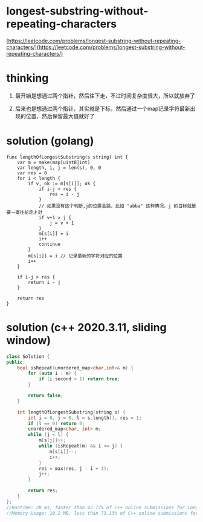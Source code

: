 # longest-substring-without-repeating-characters

[https://leetcode.com/problems/longest-substring-without-repeating-characters/](https://leetcode.com/problems/longest-substring-without-repeating-characters/)

# thinking

1. 最开始是想通过两个指针，然后往下走，不过时间复杂度很大，所以就放弃了

2. 后来也是想通过两个指针，其实就是下标，然后通过一个map记录字符最新出现的位置，然后保留最大值就好了

# solution (golang)

```golang
func lengthOfLongestSubstring(s string) int {
    var m = make(map[uint8]int)
	var length, i, j = len(s), 0, 0
	var res = 0
	for i < length {
		if v, ok := m[s[i]]; ok {
			if i-j > res {
				res = i - j
			}
			// 如果没有这个判断,j的位置会跳，比如 "abba" 这种情况，j 的目标就是要一直往前走才对
			if v+1 > j {
				j = v + 1
			}
			m[s[i]] = i
			i++
			continue
		}
		m[s[i]] = i // 记录最新的字符对应的位置
		i++
	}

	if i-j > res {
		return i - j
	}

	return res
}
```


# solution (c++ 2020.3.11, sliding window)

```c++
class Solution {
public:
    bool isRepeat(unordered_map<char,int>& m) {
        for (auto i : m) {
            if (i.second > 1) return true;
        }

        return false;
    }

    int lengthOfLongestSubstring(string s) {
        int i = 0, j = 0, l = s.length(), res = 1;
        if (l == 0) return 0;
        unordered_map<char, int> m;
        while (j < l) {
            m[s[j]]++;
            while (isRepeat(m) && i <= j) {
                m[s[i]]--;
                i++;
            }
            res = max(res, j - i + 1);
            j++;
        }

        return res;
    }
};
//Runtime: 28 ms, faster than 42.77% of C++ online submissions for Longest Substring Without Repeating Characters.
//Memory Usage: 10.2 MB, less than 73.13% of C++ online submissions for Longest Substring Without Repeating Characters.
```
